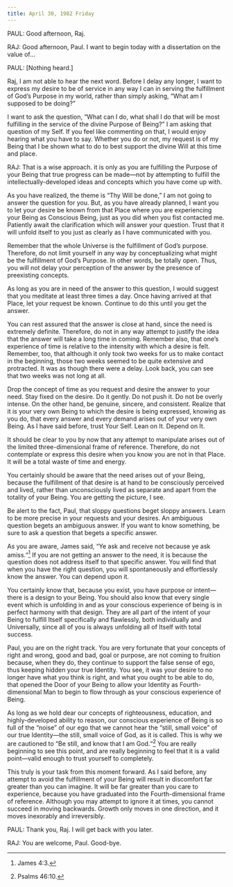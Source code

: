 ```yaml
---
title: April 30, 1982 Friday 
---
```


PAUL: Good afternoon, Raj.

RAJ: Good afternoon, Paul. I want to begin today with a dissertation on the
value of&hellip;

PAUL: [Nothing heard.]

Raj, I am not able to hear the next word. Before I delay any longer, I want to
express my desire to be of service in any way I can in serving the fulfillment
of God’s Purpose in my world, rather than simply asking, “What am I supposed to
be doing?”

I want to ask the question, “What can I do, what shall I do that will be most
fulfilling in the service of the divine Purpose of Being?” I am asking that
question of my Self. If you feel like commenting on that, I would enjoy hearing
what you have to say. Whether you do or not, my request is of my Being that I
be shown what to do to best support the divine Will at this time and place.

RAJ: That is a wise approach. it is only as you are fulfilling the Purpose of
your Being that true progress can be made—not by attempting to fulfill the
intellectually-developed ideas and concepts which you have come up with.

As you have realized, the theme is “Thy Will be done,” I am not going to answer
the question for you. But, as you have already planned, I want you to let your
desire be known from that Place where you are experiencing your Being as
Conscious Being, just as you did when you fist contacted me. Patiently await
the clarification which will answer your question. Trust that it will unfold
itself to you just as clearly as I have communicated with you.

Remember that the whole Universe is the fulfillment of God’s purpose.
Therefore, do not limit yourself in any way by conceptualizing what might be
the fulfillment of God’s Purpose. In other words, be totally open. Thus, you
will not delay your perception of the answer by the presence of preexisting
concepts.

As long as you are in need of the answer to this question, I would suggest that
you meditate at least three times a day. Once having arrived at that Place, let
your request be known. Continue to do this until you get the answer.

You can rest assured that the answer is close at hand, since the need is
extremely definite. Therefore, do not in any way attempt to justify the idea
that the answer will take a long time in coming. Remember also, that one’s
experience of time is relative to the intensity with which a desire is felt.
Remember, too, that although it only took two weeks for us to make contact in
the beginning, those two weeks seemed to be quite extensive and protracted. It
was as though there were a delay. Look back, you can see that two weeks was not
long at all.

Drop the concept of time as you request and desire the answer to your need.
Stay fixed on the desire. Do it gently. Do not push it. Do not be overly
intense. On the other hand, be genuine, sincere, and consistent. Realize that
it is your very own Being to which the desire is being expressed, knowing as
you do, that every answer and every demand arises out of your very own Being.
As I have said before, trust Your Self. Lean on It. Depend on It.

It should be clear to you by now that any attempt to manipulate arises out of
the limited three-dimensional frame of reference. Therefore, do not contemplate
or express this desire when you know you are not in that Place. It will be a
total waste of time and energy.

You certainly should be aware that the need arises out of your Being, because
the fulfillment of that desire is at hand to be consciously perceived and
lived, rather than unconsciously lived as separate and apart from the totality
of your Being. You are getting the picture, I see.

Be alert to the fact, Paul, that sloppy questions beget sloppy answers. Learn
to be more precise in your requests and your desires. An ambiguous question
begets an ambiguous answer. If you want to know something, be sure to ask a
question that begets a specific answer.

As you are aware, James said, “Ye ask and receive not because ye ask amiss.“[^1]
If you are not getting an answer to the need, it is because the question does
not address itself to that specific answer. You will find that when you have
the right question, you will spontaneously and effortlessly know the answer.
You can depend upon it.

You certainly know that, because you exist, you have purpose or intent—there is
a design to your Being. You should also know that every single event which is
unfolding in and as your conscious experience of being is in perfect harmony
with that design. They are all part of the intent of your Being to fulfill
Itself specifically and flawlessly, both individually and Universally, since
all of you is always unfolding all of Itself with total success.

Paul, you are on the right track. You are very fortunate that your concepts of
right and wrong, good and bad, goal or purpose, are not coming to fruition
because, when they do, they continue to support the false sense of ego, thus
keeping hidden your true Identity. You see, it was your desire to no longer
have what you think is right, and what you ought to be able to do, that opened
the Door of your Being to allow your Identity as Fourth-dimensional Man to
begin to flow through as your conscious experience of Being.

As long as we hold dear our concepts of righteousness, education, and
highly-developed ability to reason, our conscious experience of Being is so
full of the “noise” of our ego that we cannot hear the “still, small voice” of
our true Identity—the still, small voice of God, as it is called. This is why
we are cautioned to “Be still, and know that I am God.“[^2] You are really
beginning to see this point, and are really beginning to feel that it is a
valid point—valid enough to trust yourself to completely.

This truly is your task from this moment forward. As I said before, any attempt
to avoid the fulfillment of your Being will result in discomfort far greater
than you can imagine. It will be far greater than you care to experience,
because you have graduated into the Fourth-dimensional frame of reference.
Although you may attempt to ignore it at times, you cannot succeed in moving
backwards. Growth only moves in one direction, and it moves inexorably and
irreversibly.

PAUL: Thank you, Raj. I will get back with you later.

RAJ: You are welcome, Paul. Good-bye.

[^1]: James 4:3.  
[^2]: Psalms 46:10.

